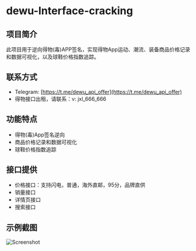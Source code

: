 # dewu-Interface-cracking

## 项目简介

此项目用于逆向得物(毒)APP签名，实现得物App运动、潮流、装备商品价格记录和数据可视化，以及球鞋价格指数追踪。

## 联系方式

- Telegram: [https://t.me/dewu_api_offer](https://t.me/dewu_api_offer)
- 得物接口出租，请联系：v: jxl_666_666

## 功能特点

- 得物(毒)App签名逆向
- 商品价格记录和数据可视化
- 球鞋价格指数追踪

## 接口提供

- 价格接口：支持闪电，普通，海外直邮，95分，品牌直供
- 销量接口
- 详情页接口
- 搜索接口

## 示例截图

![Screenshot](https://github.com/stephen1158686/dewu-Interface-cracking/assets/67283471/329a59e7-4540-47c5-a724-5ccfe4031938)
